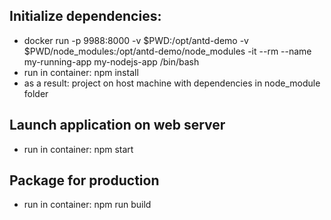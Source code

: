 ## Initialize dependencies:
* docker run -p 9988:8000 -v $PWD:/opt/antd-demo -v $PWD/node_modules:/opt/antd-demo/node_modules -it --rm  --name my-running-app my-nodejs-app /bin/bash
* run in container: npm install
* as a result: project on host machine with dependencies in node_module folder

## Launch application on web server
* run in container: npm start

## Package for production
* run in container: npm run build
